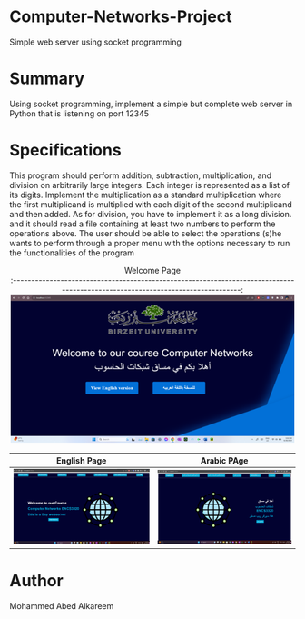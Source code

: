 
# Computer-Networks-Project
Simple web server using socket programming



# Summary
Using socket programming, implement a simple but complete web server in Python that is listening on port 12345

# Specifications
This program should	perform addition,	subtraction,	multiplication,	and	division	on	arbitrarily	large	integers.	Each	integer	is	represented	as a	list of	its digits. Implement the	multiplication	as	a	standard	multiplication	where	the	first multiplicand is	multiplied with each digit of	the	second	multiplicand	and	then	added.	As	for	division,	you	have	to implement	it	as	a	long	division.
and it should	read	a	file	containing	at	least two	numbers	to	perform the	operations	above. The	user	should	be	able	 to	select	 the	operations	 (s)he	wants	 to	perform through	a	proper menu	with	 the	options	necessary	to	run	the functionalities	of	the	program


<p align="center" >
Welcome Page <br>                                                         
:------------------------------------------------------------------------------------------------------------------------------:

  <img src="https://github.com/Mohammed-Abed-Alkareem/Computer-Networks-Project/blob/main/ScreenShots/Un1titled.png" width="500vw" />
</p>

English Page                                                       |  Arabic PAge
:---------------------------------------------------------------:|:---------------------------------------------------------------:
<img src="https://github.com/Mohammed-Abed-Alkareem/Computer-Networks-Project/blob/main/ScreenShots/Un41ti%3Btled.png" width="500vw">  |  <img src="https://github.com/Mohammed-Abed-Alkareem/Computer-Networks-Project/blob/main/ScreenShots/Un41titled.png" width="500vw">



# Author

Mohammed Abed Alkareem
